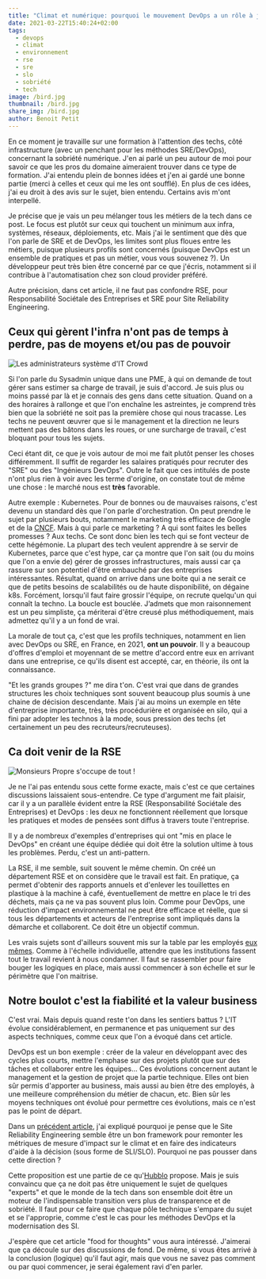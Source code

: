 ```yaml
---
title: "Climat et numérique: pourquoi le mouvement DevOps a un rôle à jouer"
date: 2021-03-22T15:40:24+02:00
tags:
  - devops
  - climat
  - environnement
  - rse
  - sre
  - slo
  - sobriété
  - tech
image: /bird.jpg
thumbnail: /bird.jpg
share_img: /bird.jpg
author: Benoit Petit
---
```


En ce moment je travaille sur une formation à l'attention des techs, côté infrastructure (avec un penchant pour les méthodes SRE/DevOps), concernant la sobriété numérique. J'en ai parlé un peu autour de moi pour savoir ce que les pros du domaine aimeraient trouver dans ce type de formation. J'ai entendu plein de bonnes idées et j'en ai gardé une bonne partie (merci à celles et ceux qui me les ont soufflé). En plus de ces idées, j'ai eu droit à des avis sur le sujet, bien entendu. Certains avis m'ont interpellé.

Je précise que je vais un peu mélanger tous les métiers de la tech dans ce post. Le focus est plutôt sur ceux qui touchent un minimum aux infra, systèmes, réseaux, déploiements, etc. Mais j'ai le sentiment que dès que l'on parle de SRE et de DevOps, les limites sont plus floues entre les métiers, puisque plusieurs profils sont  concernés (puisque DevOps est un ensemble de pratiques et pas un métier, vous vous souvenez ?). Un développeur peut très bien être concerné par ce que j'écris, notamment si il contribue à l'automatisation chez son cloud provider préféré.

Autre précision, dans cet article, il ne faut pas confondre RSE, pour Responsabilité Sociétale des Entreprises et SRE pour Site Reliability Engineering.

## Ceux qui gèrent l'infra n'ont pas de temps à perdre, pas de moyens et/ou pas de pouvoir

![Les administrateurs système d'IT Crowd](/itcrowd.png)

Si l'on parle du Sysadmin unique dans une PME, à qui on demande de tout gérer sans estimer sa charge de travail, je suis d'accord. Je suis plus ou moins passé par là et je connais des gens dans cette situation. Quand on a des horaires à rallonge et que l'on enchaîne les astreintes, je comprend très bien que la sobriété ne soit pas la première chose qui nous tracasse. Les techs ne peuvent œuvrer que si le management et la direction ne leurs mettent pas des bâtons dans les roues, or une surcharge de travail, c'est bloquant pour tous les sujets.

Ceci étant dit, ce que je vois autour de moi me fait plutôt penser les choses différemment. Il suffit de regarder les salaires pratiqués pour recruter des "SRE" ou des "Ingénieurs DevOps". Outre le fait que ces intitulés de poste n'ont plus rien à voir avec les terme d'origine, on constate tout de même une chose : le marché nous est **très** favorable.

Autre exemple : Kubernetes. Pour de bonnes ou de mauvaises raisons, c'est devenu un standard dès que l'on parle d'orchestration. On peut prendre le sujet par plusieurs bouts, notamment le marketing très efficace de Google et de la [CNCF](https://cncf.io). Mais à qui parle ce marketing ? A qui sont faites les belles promesses ? Aux techs. Ce sont donc bien les tech qui se font vecteur de cette hégémonie. La plupart des tech veulent apprendre à se servir de Kubernetes, parce que c'est hype, car ça montre que l'on sait (ou du moins que l'on a envie de) gérer de grosses infrastructures, mais aussi car ça rassure sur son potentiel d'être embauché par des entreprises intéressantes. Résultat, quand on arrive dans une boite qui a ne serait ce que de petits besoins de scalabilités ou de haute disponibilité, on dégaine k8s. Forcément, lorsqu'il faut faire grossir l'équipe, on recrute quelqu'un qui connaît la techno. La boucle est bouclée. J’admets que mon raisonnement est un peu simpliste, ça mériterai d'être creusé plus méthodiquement, mais admettez qu'il y a un fond de vrai.

La morale de tout ça, c'est que les profils techniques, notamment en lien avec DevOps ou SRE, en France, en 2021, **ont un pouvoir**. Il y a beaucoup d'offres d'emploi et moyennant de se mettre d'accord entre eux en arrivant dans une entreprise, ce qu'ils disent est accepté, car, en théorie, ils ont la connaissance.

"Et les grands groupes ?" me dira t'on. C'est vrai que dans de grandes structures les choix techniques sont souvent beaucoup plus soumis à une chaine de décision descendante. Mais j'ai au moins un exemple en tête d'entreprise importante, très, très procédurière et organisée en silo, qui a fini par adopter les technos à la mode, sous pression des techs (et certainement un peu des recruteurs/recruteuses).

## Ca doit venir de la RSE

![Monsieurs Propre s'occupe de tout !](/mrpropre.jpg)

Je ne l'ai pas entendu sous cette forme exacte, mais c'est ce que certaines discussions laissaient sous-entendre. Ce type d'argument me fait plaisir, car il y a un parallèle évident entre la RSE (Responsabilité Sociétale des Entreprises) et DevOps : les deux ne fonctionnent réellement que lorsque les pratiques et modes de pensées sont diffus à travers toute l'entreprise.

Il y a de nombreux d'exemples d'entreprises qui ont "mis en place le DevOps" en créant une équipe dédiée qui doit être la solution ultime à tous les problèmes. Perdu, c'est un anti-pattern.

La RSE, il me semble, suit souvent le même chemin. On créé un département RSE et on considère que le travail est fait. En pratique, ça permet d'obtenir des rapports annuels et d'enlever les touillettes en plastique à la machine à café, éventuellement de mettre en place le tri des déchets, mais ça ne va pas souvent plus loin. Comme pour DevOps, une réduction d'impact environnemental ne peut être efficace et réelle, que si tous les départements et acteurs de l'entreprise sont impliqués dans la démarche et collaborent. Ce doit être un objectif commun.

Les vrais sujets sont d'ailleurs souvent mis sur la table par les employés [eux mêmes](https://www.printemps-ecologique.fr/). Comme à l'échelle individuelle, attendre que les institutions fassent tout le travail revient à nous condamner. Il faut se rassembler pour faire bouger les logiques en place, mais aussi commencer à son échelle et sur le périmètre que l'on maitrise.

## Notre boulot c'est la fiabilité et la valeur business

C'est vrai. Mais depuis quand reste t'on dans les sentiers battus ? L'IT évolue considérablement, en permanence et pas uniquement sur des aspects techniques, comme ceux que l'on a évoqué dans cet article.

DevOps est un bon exemple : créer de la valeur en développant avec des cycles plus courts, mettre l'emphase sur des projets plutôt que sur des tâches et collaborer entre les équipes... Ces évolutions concernent autant le management et la gestion de projet que la partie technique. Elles ont bien sûr permis d'apporter au business, mais aussi au bien être des employés, à une meilleure compréhension du métier de chacun, etc. Bien sûr les moyens techniques ont évolué pour permettre ces évolutions, mais ce n'est pas le point de départ.

Dans un [précédent article](https://bpetit.nce.re/fr/2021/02/les-pratiques-sre-et-le-climat/), j'ai expliqué pourquoi je pense que le Site Reliability Engineering semble être un bon framework pour remonter les métriques de mesure d'impact sur le climat et en faire des indicateurs d'aide à la décision (sous forme de SLI/SLO). Pourquoi ne pas pousser dans cette direction ?  
  
Cette proposition est une partie de ce qu'[Hubblo](https://hubblo.org/fr) propose. Mais je suis convaincu que ça ne doit pas être uniquement le sujet de quelques "experts" et que le monde de la tech dans son ensemble doit être un moteur de l'indispensable transition vers plus de transparence et de sobriété. Il faut pour ce faire que chaque pôle technique s'empare du sujet et se l'approprie, comme c'est le cas pour les méthodes DevOps et la modernisation des SI.

J'espère que cet article "food for thoughts" vous aura intéressé. J'aimerai que ça découle sur des discussions de fond. De même, si vous êtes arrivé à la conclusion (logique) qu'il faut agir, mais que vous ne savez pas comment ou par quoi commencer, je serai également ravi d'en parler.